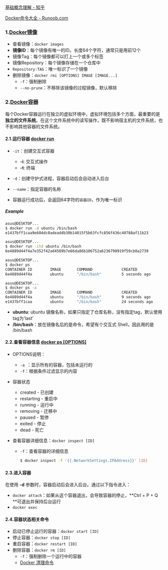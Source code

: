 [基础概念理解 - 知乎](https://zhuanlan.zhihu.com/p/53260098)

[Docker命令大全 - Runoob.com](https://www.runoob.com/docker/docker-command-manual.html)

### 1.[Docker镜像](https://www.jikexueyuan.com/course/867_3.html?ss=1)

- 查看镜像：`docker images`
- **镜像ID**：每个镜像有唯一的ID。长度64个字符，通常只是用前12个
- 镜像Tag：每个镜像都可以打上一个或多个标签
- 镜像Repository：每个镜像存储在一个仓库中
- `Repository:TAG`：唯一标识了一个镜像
- 删除镜像：`docker rmi [OPTIONS] IMAGE [IMAGE...]`
  - `-f`：强制删除
  - `--no-prune`：不移除该镜像的过程镜像，默认移除

### 2.[Docker容器](https://www.jikexueyuan.com/course/867_4.html?ss=1)

每个Docker容器运行在独立的虚拟环境中，虚拟环境包括多个方面，最重要的是**独立的文件系统**。在这个文件系统中的读写操作，既不影响宿主机的文件系统，也不影响其他容器的文件系统。

#### 2.1.运行容器 [docker run](https://www.runoob.com/docker/docker-run-command.html)

- `-it`：创建交互式容器
  - **-i**: 交互式操作
  - **-t**: 终端
- `-d`：创建守护式进程，容器启动后会自动进入后台

- `--name`：指定容器的名称

- 容器运行成功后，会返回64字符的`容器ID`，作为唯一标识

##### Example

```bash
asus@DESKTOP...
$ docker run -d ubuntu /bin/bash
e1437bff1caa9e604dc0adeaddb30b14015f5b63fcfc856f436c40788af11b23

asus@DESKTOP...
$ docker run -itd ubuntu /bin/bash
6e4889d44f4a7e352f42ad4589b7e66da86b106752a6236790919f59cb0a2739

asus@DESKTOP...
$ docker ps
CONTAINER ID        IMAGE		COMMAND             CREATED             STATUS	...
6e4889d44f4a        ubuntu		"/bin/bash"         5 seconds ago       Up 5 seconds

asus@DESKTOP...
$ docker ps -a
CONTAINER ID        IMAGE		COMMAND             CREATED             STATUS	...
6e4889d44f4a        ubuntu		"/bin/bash"         9 seconds ago       Up 9 seconds
e1437bff1caa        ubuntu		"/bin/bash"         24 seconds ago      Exited (0) 24 seconds ago
```

- **ubuntu**: ubuntu 镜像名称，如果只指定了仓库名称，没有指定tag，默认使用tag为'last'
- **/bin/bash**：放在镜像名后的是命令，希望有个交互式 Shell，因此用的是 /bin/bash

#### 2.2.查看容器信息 [docker ps [OPTIONS]](https://www.runoob.com/docker/docker-ps-command.html)

- OPTIONS说明：
  - `-a `：显示所有的容器，包括未运行的
  - `-f`：根据条件过滤显示的内容
- 容器状态
  - created - 已创建
  - restarting - 重启中
  - running - 运行中
  - removing - 迁移中
  - paused - 暂停
  - exited - 停止
  - dead - 死亡

- 查看容器详细信息：`docker inspect [ID]`

  - `-f`：查看容器的详细信息

    ```bash
    $ docker inspect -f '{{.NetworkSettings.IPAddress}}' [ID]
    ```

#### 2.3.进入容器

在使用 **-d** 参数时，容器启动后会进入后台。通过以下指令进入：

- `docker attach`：如果从这个容器退出，会导致容器的停止，**Ctrl + P + Q **可退出并保持后台运行
- `docker exec`

#### 2.4.容器状态相关命令

- 启动已停止运行的容器：`docker start [ID]`
- 停止容器：`docker stop [ID]`
- 重启容器：`docker restart [ID]`
- 删除容器：`docker rm [ID]`
  - `-f`：强制删除一个运行中的容器
  - [Docker 清理命令](https://www.runoob.com/w3cnote/docker-clear-command.html)

